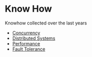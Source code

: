 # Know How

Knowhow collected over the last years

* [Concurrency](concurrency.html)
* [Distributed Systems](distributedsys.html)
* [Performance](performance.html)
* [Fault Tolerance](faulttolerance.html)
